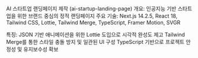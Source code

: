 AI 스타트업 랜딩페이지 제작 (ai-startup-landing-page)
개요: 인공지능 기반 스타트업을 위한 브랜드 중심의 정적 랜딩페이지
주요 기술: Next.js 14.2.5, React 18, Tailwind CSS, Lottie, Tailwind Merge, TypeScript, Framer Motion, SVGR

특징:
JSON 기반 애니메이션을 위한 Lottie 도입으로 시각적 완성도 제고
Tailwind Merge를 통한 스타일 충돌 방지 및 일관된 UI 구성
TypeScript 기반으로 프로젝트 안정성 및 유지보수성 확보
